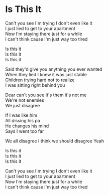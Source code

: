 # Is This It  

Can't you see I'm trying I don't even like it  
I just lied to get to your apartment  
Now I'm staying there just for a while  
I can't think cause I'm just way too tired  

Is this it  
Is this it  
Is this it  

Said they'd give you anything you ever wanted  
When they lied I knew it was just stable  
Children trying hard not to realize  
I was sitting right behind you  

Dear can't you see
It's them it's not me  
We're not enemies  
We just disagree  

If I was like him  
All dissing his pa  
He changes his mind  
Says I went too far  

We all disagree
I think we should disagree
Yeah  

Is this it  
Is this it  
Is this it  

Can't you see I'm trying I don't even like it  
I just lied to get to your apartment  
Now I'm staying there just for a while  
I can't think cause I'm just way too tired  
